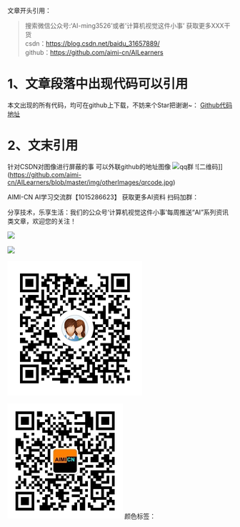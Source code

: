 文章开头引用：
> 搜索微信公众号:‘AI-ming3526’或者’计算机视觉这件小事’ 获取更多XXX干货  
> csdn：https://blog.csdn.net/baidu_31657889/  
> github：https://github.com/aimi-cn/AILearners  

# 1、文章段落中出现代码可以引用
本文出现的所有代码，均可在github上下载，不妨来个Star把谢谢~：
[Github代码地址](https://github.com/aimi-cn/AILearners/这篇文章具体代码)


# 2、文末引用

针对CSDN对图像进行屏蔽的事 可以外联github的地址图像
![qq群](https://github.com/aimi-cn/AILearners/blob/master/img/otherImages/1556097925376.png)
![二维码]](https://github.com/aimi-cn/AILearners/blob/master/img/otherImages/qrcode.jpg)

AIMI-CN AI学习交流群【1015286623】 获取更多AI资料 
扫码加群：


分享技术，乐享生活：我们的公众号‘计算机视觉这件小事’每周推送“AI”系列资讯类文章，欢迎您的关注！

![](https://img-blog.csdnimg.cn/20190626104918486.png?x-oss-process=image/watermark,type_ZmFuZ3poZW5naGVpdGk,shadow_10,text_aHR0cHM6Ly9ibG9nLmNzZG4ubmV0L2JhaWR1XzMxNjU3ODg5,size_16,color_FFFFFF,t_70)

![](https://img-blog.csdnimg.cn/20190625145118737.jpg)


![](../../img/otherImages/1556097925376.png)

![](../../img/otherImages/qrcode.jpg)
颜色标签：
<font color=red size=5></font>